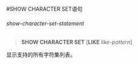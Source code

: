 #SHOW CHARACTER SET语句

###### show-character-set-statement  
> **SHOW CHARACTER SET** [**LIKE** *like-pattern*]

显示支持的所有字符集列表。